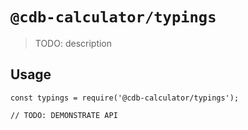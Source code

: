 # `@cdb-calculator/typings`

> TODO: description

## Usage

```
const typings = require('@cdb-calculator/typings');

// TODO: DEMONSTRATE API
```

